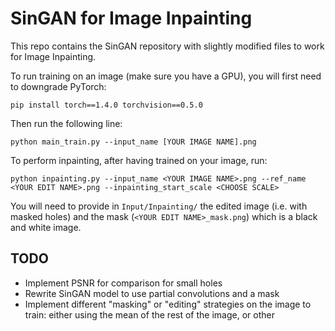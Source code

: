 # SinGAN for Image Inpainting

This repo contains the SinGAN repository with slightly modified files to work for Image Inpainting.

To run training on an image (make sure you have a GPU), you will first need to downgrade PyTorch:

```
pip install torch==1.4.0 torchvision==0.5.0
```

Then run the following line:

```
python main_train.py --input_name [YOUR IMAGE NAME].png
```


To perform inpainting, after having trained on your image, run:

```
python inpainting.py --input_name <YOUR IMAGE NAME>.png --ref_name <YOUR EDIT NAME>.png --inpainting_start_scale <CHOOSE SCALE>
```

You will need to provide in `Input/Inpainting/` the edited image (i.e. with masked holes) and the mask (`<YOUR EDIT NAME>_mask.png`) which is a black and white image.


## TODO

- Implement PSNR for comparison for small holes
- Rewrite SinGAN model to use partial convolutions and a mask
- Implement different "masking" or "editing" strategies on the image to train: either using the mean of the rest of the image, or other
